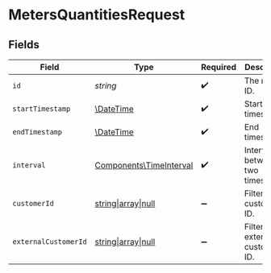 # MetersQuantitiesRequest


## Fields

| Field                                                                                      | Type                                                                                       | Required                                                                                   | Description                                                                                |
| ------------------------------------------------------------------------------------------ | ------------------------------------------------------------------------------------------ | ------------------------------------------------------------------------------------------ | ------------------------------------------------------------------------------------------ |
| `id`                                                                                       | *string*                                                                                   | :heavy_check_mark:                                                                         | The meter ID.                                                                              |
| `startTimestamp`                                                                           | [\DateTime](https://www.php.net/manual/en/class.datetime.php)                              | :heavy_check_mark:                                                                         | Start timestamp.                                                                           |
| `endTimestamp`                                                                             | [\DateTime](https://www.php.net/manual/en/class.datetime.php)                              | :heavy_check_mark:                                                                         | End timestamp.                                                                             |
| `interval`                                                                                 | [Components\TimeInterval](../../Models/Components/TimeInterval.md)                         | :heavy_check_mark:                                                                         | Interval between two timestamps.                                                           |
| `customerId`                                                                               | [string\|array\|null](../../Models/Operations/MetersQuantitiesQueryParamCustomerIDFilter.md) | :heavy_minus_sign:                                                                         | Filter by customer ID.                                                                     |
| `externalCustomerId`                                                                       | [string\|array\|null](../../Models/Operations/QueryParamExternalCustomerIDFilter.md)       | :heavy_minus_sign:                                                                         | Filter by external customer ID.                                                            |